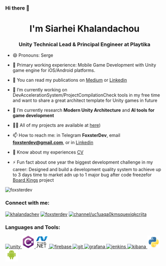 ### Hi there 👋

<h1 align="center">I'm Siarhei Khalandachou</h1> 
<h3 align="center">Unity Technical Lead & Principal Engineer at Playtika</h3>

- 😄 Pronouns: Serge
- 🔭 Primary working experience: Mobile Game Development with Unity game engine for iOS/Android platforms.
- 🔭 You can read my publications on [Medium](https://foxsterdev.medium.com/) or [Linkedin](https://www.linkedin.com/newsletters/from-code-to-play-7165295828431978496/)
- 🔭 I’m currently working on DevAccelerationSystem/ProjectCompilationCheck tools in my free time and want to share a great architect template for Unity games in future
- 🌱 I’m currently research **Modern Unity Architecture** and **AI tools for game development**
- 👨‍💻 All of my projects are available at [here](https://www.linkedin.com/in/khalandachev/details/projects/))
- 📫 How to reach me: in Telegram **FoxsterDev**, email **foxsterdev@gmail.com**, or in [Linkedin](https://www.linkedin.com/in/khalandachev/)
- 📄 Know about my experiences [CV](https://drive.google.com/file/d/1rerXe0Gg-olEQvu_xcglP73Hmv5UfdE5/view?usp=sharing)

- ⚡  Fun fact about one year the biggest development challenge in my career: Designed and build a development quality system to achieve up to 3 days time to market adn up to 1 major bug after code freezefor [Board Kings](https://play.google.com/store/apps/details?id=com.jellybtn.boardkings&hl=en&gl=US) project 
  
<p align="left"> <img src="https://komarev.com/ghpvc/?username=foxsterdev&label=Profile%20views&color=0e75b6&style=flat" alt="foxsterdev" /> </p>

<h3 align="left">Connect with me:</h3>
<p align="left">
<a href="https://linkedin.com/in/khalandachev" target="blank"><img align="center" src="https://raw.githubusercontent.com/rahuldkjain/github-profile-readme-generator/master/src/images/icons/Social/linked-in-alt.svg" alt="khalandachev" height="30" width="40" /></a>
<a href="https://foxsterdev.medium.com" target="blank"><img align="center" src="https://raw.githubusercontent.com/rahuldkjain/github-profile-readme-generator/master/src/images/icons/Social/medium.svg" alt="foxsterdev" height="30" width="40" /></a>
<a href="https://www.youtube.com/channel/UC1uaQA0KMsquEXIqKcRiJtA" target="blank"><img align="center" src="https://raw.githubusercontent.com/rahuldkjain/github-profile-readme-generator/master/src/images/icons/Social/youtube.svg" alt="channel/uc1uaqa0kmsquexiqkcrijta" height="30" width="40" /></a>
</p>

<h3 align="left">Languages and Tools:</h3>
<p align="left"> 
  <a href="https://unity.com/" target="_blank" rel="noreferrer"> <img src="https://www.vectorlogo.zone/logos/unity3d/unity3d-icon.svg" alt="unity" width="40" height="40"/> </a> 
 <a href="https://www.w3schools.com/cs/" target="_blank" rel="noreferrer"> <img src="https://raw.githubusercontent.com/devicons/devicon/master/icons/csharp/csharp-original.svg" alt="csharp" width="40" height="40"/> </a> <a href="https://dotnet.microsoft.com/" target="_blank" rel="noreferrer"> <img src="https://raw.githubusercontent.com/devicons/devicon/master/icons/dot-net/dot-net-original-wordmark.svg" alt="dotnet" width="40" height="40"/> </a> <a href="https://firebase.google.com/" target="_blank" rel="noreferrer"> <img src="https://www.vectorlogo.zone/logos/firebase/firebase-icon.svg" alt="firebase" width="40" height="40"/> </a> <a href="https://git-scm.com/" target="_blank" rel="noreferrer"> <img src="https://www.vectorlogo.zone/logos/git-scm/git-scm-icon.svg" alt="git" width="40" height="40"/> </a> <a href="https://grafana.com" target="_blank" rel="noreferrer"> <img src="https://www.vectorlogo.zone/logos/grafana/grafana-icon.svg" alt="grafana" width="40" height="40"/> </a> <a href="https://www.jenkins.io" target="_blank" rel="noreferrer"> <img src="https://www.vectorlogo.zone/logos/jenkins/jenkins-icon.svg" alt="jenkins" width="40" height="40"/> </a> <a href="https://www.elastic.co/kibana" target="_blank" rel="noreferrer"> <img src="https://www.vectorlogo.zone/logos/elasticco_kibana/elasticco_kibana-icon.svg" alt="kibana" width="40" height="40"/> </a> 
  <a href="https://www.python.org" target="_blank" rel="noreferrer"> <img src="https://raw.githubusercontent.com/devicons/devicon/master/icons/python/python-original.svg" alt="python" width="40" height="40"/> </a> 
   <a href="https://developer.android.com" target="_blank" rel="noreferrer"> <img src="https://raw.githubusercontent.com/devicons/devicon/master/icons/android/android-original-wordmark.svg" alt="android" width="40" height="40"/> </a> 
  </p>




<!--
**FoxsterDev/FoxsterDev** is a ✨ _special_ ✨ repository because its `README.md` (this file) appears on your GitHub profile.

Here are some ideas to get you started:

- 🔭 I’m currently working on ...
- 🌱 I’m currently learning ...
- 👯 I’m looking to collaborate on ...
- 🤔 I’m looking for help with ...
- 💬 Ask me about ...
- 📫 How to reach me: ...
- 😄 Pronouns: ...
- ⚡ Fun fact: ...
-->
